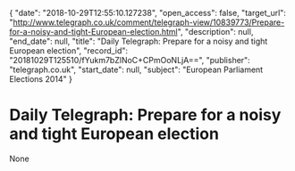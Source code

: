 {
  "date": "2018-10-29T12:55:10.127238", 
  "open_access": false, 
  "target_url": "http://www.telegraph.co.uk/comment/telegraph-view/10839773/Prepare-for-a-noisy-and-tight-European-election.html", 
  "description": null, 
  "end_date": null, 
  "title": "Daily Telegraph: Prepare for a noisy and tight European election", 
  "record_id": "20181029T125510/fYukm7bZlNoC+CPmOoNLjA==", 
  "publisher": "telegraph.co.uk", 
  "start_date": null, 
  "subject": "European Parliament Elections 2014"
}

# Daily Telegraph: Prepare for a noisy and tight European election

None